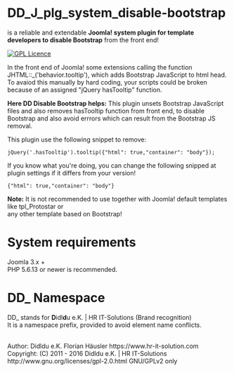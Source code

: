 # DD_J_plg_system_disable-bootstrap
is a reliable and extendable **Joomla! system plugin for template developers to disable Bootstrap** from the front end! 

[![GPL Licence](https://badges.frapsoft.com/os/gpl/gpl.png?v=102)](https://opensource.org/licenses/GPL-2.0/)  

In the front end of Joomla! some extensions calling the function JHTML::_('behavior.tooltip'), which adds Bootstrap JavaScript to html head. To avaiod this manually by hard coding, your scripts could be broken because of an assigned "jQuery hasTooltip" function.

**Here DD Disable Bootstrap helps:** This plugin unsets Bootstrap JavaScript files and also removes hasTooltip function from front end, to disable Bootstrap and also avoid errrors which can result from the Bootstrap JS removal.

This plugin use the following snippet to remove:

    jQuery('.hasTooltip').tooltip({"html": true,"container": "body"});

If you know what you're doing, you can change the following snipped at plugin settings if it differs from your version!

    {"html": true,"container": "body"}

**Note:** It is not recommended to use together with Joomla! default templates like tpl_Protostar or <br>
any other template based on Bootstrap!


# System requirements
Joomla 3.x +                                                                                <br>
PHP 5.6.13 or newer is recommended.

# DD_ Namespace
DD_ stands for  **D**idl**d**u e.K. | HR IT-Solutions (Brand recognition)                   <br>
It is a namespace prefix, provided to avoid element name conflicts.

<br>
Author: Didldu e.K. Florian Häusler https://www.hr-it-solution.com                          <br>
Copyright: (C) 2011 - 2016 Didldu e.K. | HR IT-Solutions                                    <br>
http://www.gnu.org/licenses/gpl-2.0.html GNU/GPLv2 only
